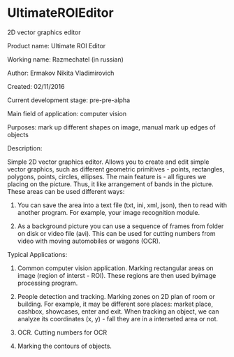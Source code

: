 # UltimateROIEditor
2D vector graphics editor

Product name: Ultimate ROI Editor


Working name: Razmechatel (in russian)


Author: Ermakov Nikita Vladimirovich


Created: 02/11/2016


Current development stage: pre-pre-alpha


Main field of application: computer vision


Purposes: mark up different shapes on image, manual mark up edges of objects


Description:


Simple 2D vector graphics editor.
Allows you to create and edit simple vector graphics, such
as different geometric primitives - points, rectangles, polygons,
points, circles, ellipses. The main feature is -
all figures we placing on the picture. Thus, it
like arrangement of bands in the picture. These areas can be used
different ways:


1) You can save the area into a text file (txt, ini, xml, json), then to read with
another program. For example, your image recognition module.


2) As a background picture you can use a sequence of frames from
folder on disk or video file (avi). This can be used for cutting numbers
from video with moving automobiles or wagons (OCR).

Typical Applications:


1) Common computer vision application.
Marking rectangular areas on image (region of interst - ROI).
These regions are then used byimage processing program.


2) People detection and tracking.
Marking zones on 2D plan of room or building. For example, it may be different
sore places: market place, cashbox, showcases, enter and exit.
When tracking an object, we can analyze its coordinates (x, y) - fall
they are in a interseted area or not.


3) OCR. Cutting numbers for OCR


4) Marking the contours of objects.



